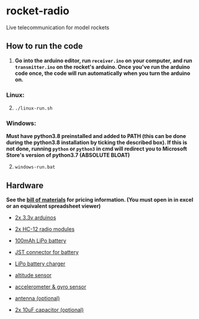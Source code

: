 # rocket-radio

Live telecommunication for model rockets

## How to run the code

1. **Go into the arduino editor, run `receiver.ino` on your computer, and run `transmitter.ino` on the rocket's arduino. Once you've run the arduino code once, 
the code will run automatically when you turn the arduino on.**

### Linux:

2. `./linux-run.sh`

### Windows:

**Must have python3.8 preinstalled and added to PATH (this can be done during the python3.8 installation by ticking the described box). If this is not done, running `python` or `python3` in cmd will redirect you to Microsoft Store's version of python3.7 (ABSOLUTE BLOAT)**

2. `windows-run.bat`

## Hardware

**See the [bill of materials](info/bill-of-materials.xlsx) for pricing information. (You must open in in excel or an equivalent spreadsheet viewer)**

- [2x 3.3v arduinos](https://www.sparkfun.com/products/12587)

- [2x HC-12 radio modules](https://www.banggood.com/custlink/3KGvMGgRvG)

- [100mAh LiPo battery](https://www.adafruit.com/product/1570)

- [JST connector for battery](https://www.adafruit.com/product/1769)

- [LiPo battery charger](https://www.adafruit.com/product/1904)

- [altitude sensor](https://www.adafruit.com/product/1893)

- [accelerometer & gyro sensor](https://www.adafruit.com/product/4480)

- [antenna (optional)](https://www.amazon.com/NOYITO-Antenna-Omnidirectional-430-470MHz-Connector/dp/B07J6GYKTZ/)

- [2x 10uF capacitor (optional)](https://www.adafruit.com/product/2195)
